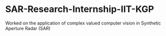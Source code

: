# SAR-Research-Internship-IIT-KGP
Worked on the application of complex valued computer vision in Synthetic Aperture Radar (SAR)
